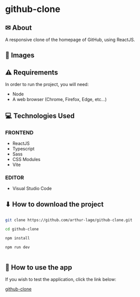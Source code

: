 # github-clone

## ✉ About

A responsive clone of the homepage of GitHub, using ReactJS.

## 🌆 Images



## ⚠ Requirements

In order to run the project, you will need:

- Node
- A web browser (Chrome, Firefox, Edge, etc...)

## 💻 Technologies Used

### FRONTEND

- ReactJS
- Typescript
- Sass
- CSS Modules
- Vite

### EDITOR

- Visual Studio Code

## ⬇ How to download the project

```bash

git clone https://github.com/arthur-lage/github-clone.git

cd github-clone

npm install

npm run dev
  
```

## 🔗 How to use the app

If you wish to test the application, click the link below:

[github-clone](https://github-clone-al.vercel.app)
